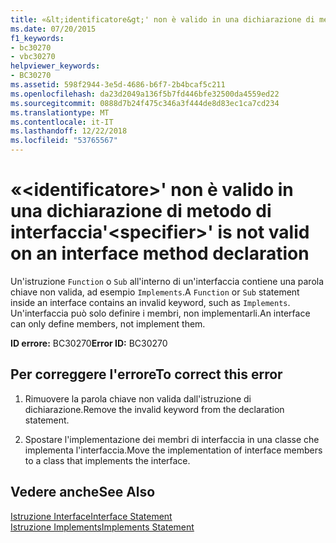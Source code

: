 ```yaml
---
title: «&lt;identificatore&gt;' non è valido in una dichiarazione di metodo di interfaccia
ms.date: 07/20/2015
f1_keywords:
- bc30270
- vbc30270
helpviewer_keywords:
- BC30270
ms.assetid: 598f2944-3e5d-4686-b6f7-2b4bcaf5c211
ms.openlocfilehash: da23d2049a136f5b7fd446bfe32500da4559ed22
ms.sourcegitcommit: 0888d7b24f475c346a3f444de8d83ec1ca7cd234
ms.translationtype: MT
ms.contentlocale: it-IT
ms.lasthandoff: 12/22/2018
ms.locfileid: "53765567"
---
```

# <a name="ltspecifiergt-is-not-valid-on-an-interface-method-declaration"></a><span data-ttu-id="4e232-102">«&lt;identificatore&gt;' non è valido in una dichiarazione di metodo di interfaccia</span><span class="sxs-lookup"><span data-stu-id="4e232-102">'&lt;specifier&gt;' is not valid on an interface method declaration</span></span>
<span data-ttu-id="4e232-103">Un'istruzione `Function` o `Sub` all'interno di un'interfaccia contiene una parola chiave non valida, ad esempio `Implements`.</span><span class="sxs-lookup"><span data-stu-id="4e232-103">A `Function` or `Sub` statement inside an interface contains an invalid keyword, such as `Implements`.</span></span> <span data-ttu-id="4e232-104">Un'interfaccia può solo definire i membri, non implementarli.</span><span class="sxs-lookup"><span data-stu-id="4e232-104">An interface can only define members, not implement them.</span></span>  
  
 <span data-ttu-id="4e232-105">**ID errore:** BC30270</span><span class="sxs-lookup"><span data-stu-id="4e232-105">**Error ID:** BC30270</span></span>  
  
## <a name="to-correct-this-error"></a><span data-ttu-id="4e232-106">Per correggere l'errore</span><span class="sxs-lookup"><span data-stu-id="4e232-106">To correct this error</span></span>  
  
1.  <span data-ttu-id="4e232-107">Rimuovere la parola chiave non valida dall'istruzione di dichiarazione.</span><span class="sxs-lookup"><span data-stu-id="4e232-107">Remove the invalid keyword from the declaration statement.</span></span>  
  
2.  <span data-ttu-id="4e232-108">Spostare l'implementazione dei membri di interfaccia in una classe che implementa l'interfaccia.</span><span class="sxs-lookup"><span data-stu-id="4e232-108">Move the implementation of interface members to a class that implements the interface.</span></span>  
  
## <a name="see-also"></a><span data-ttu-id="4e232-109">Vedere anche</span><span class="sxs-lookup"><span data-stu-id="4e232-109">See Also</span></span>  
 [<span data-ttu-id="4e232-110">Istruzione Interface</span><span class="sxs-lookup"><span data-stu-id="4e232-110">Interface Statement</span></span>](../../visual-basic/language-reference/statements/interface-statement.md)  
 [<span data-ttu-id="4e232-111">Istruzione Implements</span><span class="sxs-lookup"><span data-stu-id="4e232-111">Implements Statement</span></span>](../../visual-basic/language-reference/statements/implements-statement.md)
